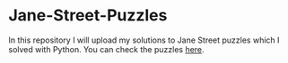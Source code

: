# Jane-Street-Puzzles

In this repository I will upload my solutions to Jane Street puzzles which I solved with Python.
You can check the puzzles [here](https://www.janestreet.com/puzzles/).

